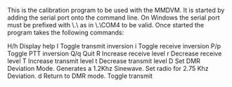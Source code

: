 This is the calibration program to be used with the MMDVM. It is started by
adding the serial port onto the command line. On Windows the serial port must be
prefixed with \\.\ as in \\.\COM4 to be valid. Once started the program takes
the following commands:

H/h				Display help
I					Toggle transmit inversion
i					Toggle receive inversion
P/p				Toggle PTT inversion
Q/q				Quit
R					Increase receive level
r					Decrease receive level
T					Increase transmit level
t					Decrease transmit level
D         Set DMR Deviation Mode. Generates a 1.2Khz Sinewave. Set radio for 2.75 Khz Deviation. 
d         Return to DMR mode. 
<space>		Toggle transmit

